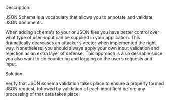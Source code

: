 Description:

JSON Schema is a vocabulary that allows you to annotate and validate JSON documents.

When adding schema's to your or JSON files you have better control over what
type of user-input can be supplied in your application. 
This dramatically decreases an attacker’s vector when implemented the right way. 
Nonetheless, you should always apply your own input validation and rejection
as an extra layer of defense. This approach is also desirable since you also 
want to do countering and logging on the user’s requests and input.

Solution:

Verify that JSON schema validation takes place to ensure a properly formed
JSON request, followed by validation of each input field before any 
processing of that data takes place.
